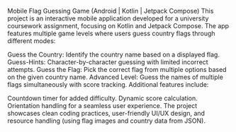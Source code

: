 Mobile Flag Guessing Game (Android | Kotlin | Jetpack Compose)
This project is an interactive mobile application developed for a university coursework assignment, focusing on Kotlin and Jetpack Compose. The app features multiple game levels where users guess country flags through different modes:

Guess the Country: Identify the country name based on a displayed flag.
Guess-Hints: Character-by-character guessing with limited incorrect attempts.
Guess the Flag: Pick the correct flag from multiple options based on the given country name.
Advanced Level: Guess the names of multiple flags simultaneously with score tracking.
Additional features include:

Countdown timer for added difficulty.
Dynamic score calculation.
Orientation handling for a seamless user experience.
The project showcases clean coding practices, user-friendly UI/UX design, and resource handling (using flag images and country data from JSON).
